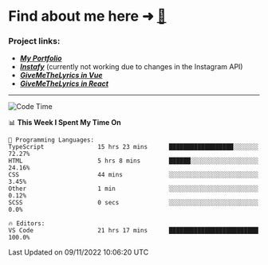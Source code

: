 # Find about me here ➜ [🧑](https://pauabella.dev)

### Project links:
- ***[My Portfolio](https://pauabella.dev)***
- ***[Instafy](https://instafy.me)*** (currently not working due to changes in the Instagram API)
- ***[GiveMeTheLyrics in Vue](https://lyrics.pauabella.dev)***
- ***[GiveMeTheLyrics in React](https://pauabella.dev/GiveMeTheLyrics)***

---
<!--START_SECTION:waka-->
![Code Time](http://img.shields.io/badge/Code%20Time-1%2C624%20hrs%2026%20mins-blue)

📊 **This Week I Spent My Time On** 

```text
💬 Programming Languages: 
TypeScript               15 hrs 23 mins      ██████████████████░░░░░░░   72.27% 
HTML                     5 hrs 8 mins        ██████░░░░░░░░░░░░░░░░░░░   24.16% 
CSS                      44 mins             ░░░░░░░░░░░░░░░░░░░░░░░░░   3.45% 
Other                    1 min               ░░░░░░░░░░░░░░░░░░░░░░░░░   0.12% 
SCSS                     0 secs              ░░░░░░░░░░░░░░░░░░░░░░░░░   0.0%

🔥 Editors: 
VS Code                  21 hrs 17 mins      █████████████████████████   100.0%

```


 Last Updated on 09/11/2022 10:06:20 UTC
<!--END_SECTION:waka-->
